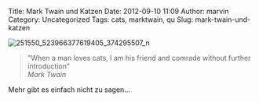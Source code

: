 Title: Mark Twain und Katzen
Date: 2012-09-10 11:09
Author: marvin
Category: Uncategorized
Tags: cats, marktwain, qu
Slug: mark-twain-und-katzen

![251550_523966377619405_374295507_n]({static}/images/251550_523966377619405_374295507_n.jpg)

> "When a man loves cats, I am his friend and comrade without further
> introduction"  
>  <cite>Mark Twain</cite>

Mehr gibt es einfach nicht zu sagen...

